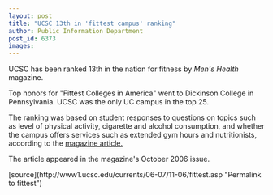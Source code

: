 ```yaml
---
layout: post
title: "UCSC 13th in 'fittest campus' ranking"
author: Public Information Department
post_id: 6373
images:
---
```


<a name="content" id="content"></a>
<p>
  UCSC has been ranked 13th in the nation for fitness by <i>Men's Health</i> magazine.
</p>
<p>
  Top honors for "Fittest Colleges in America" went to Dickinson College in Pennsylvania. UCSC was the only UC campus in the top 25.
</p>
<p>
  The ranking was based on student responses to questions on topics such as level of physical activity, cigarette and alcohol consumption, and whether the campus offers services such as extended gym hours and nutritionists, according to the <a href="http://www.mensfitness.com/college_rankings/79">magazine article.</a>
</p>
<p>
  The article appeared in the magazine's October 2006 issue.<br>
</p>
[source](http://www1.ucsc.edu/currents/06-07/11-06/fittest.asp "Permalink to fittest")
